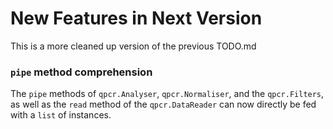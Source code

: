 # New Features in Next Version

This is a more cleaned up version of the previous TODO.md

### `pipe` method comprehension
The `pipe` methods of `qpcr.Analyser`, `qpcr.Normaliser`, and the `qpcr.Filters`, as well as the `read` method of the `qpcr.DataReader` can now directly be fed with a `list` of instances. 


